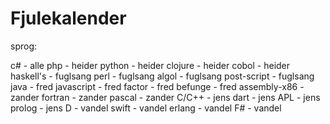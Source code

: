 Fjulekalender
=============


sprog:

c# - alle
php - heider
python - heider
clojure - heider
cobol - heider
haskell's - fuglsang
perl - fuglsang
algol - fuglsang
post-script - fuglsang
java - fred
javascript - fred
factor - fred
befunge - fred
assembly-x86 - zander
fortran - zander
pascal - zander
C/C++ - jens
dart - jens
APL - jens
prolog - jens
D - vandel
swift - vandel
erlang - vandel
F# - vandel

